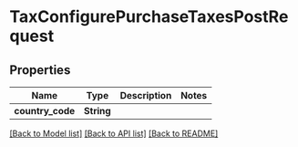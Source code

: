 # TaxConfigurePurchaseTaxesPostRequest

## Properties

Name | Type | Description | Notes
------------ | ------------- | ------------- | -------------
**country_code** | **String** |  | 

[[Back to Model list]](../README.md#documentation-for-models) [[Back to API list]](../README.md#documentation-for-api-endpoints) [[Back to README]](../README.md)


